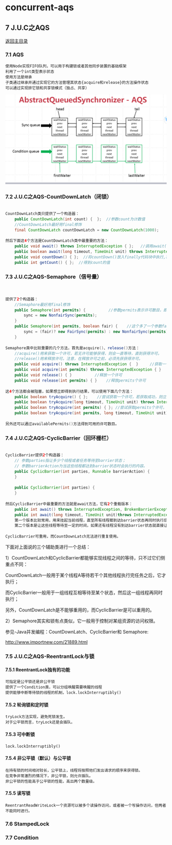 # concurrent-aqs

## 7 J.U.C之AQS
[返回主目录](../README.md)

### 7.1 AQS
    使用Node实现FIFO队列，可以用于构建锁或者其他同步装置的基础框架
    利用了一个int类型表示状态
    使用方法是继承
    子类通过继承并通过实现它的方法管理其状态{acquire和release}的方法操作状态
    可以通过实现排它锁和共享锁模式（独占、共享）

![](src/main/resources/static/11.jpg)

### 7.2 J.U.C之AQS-CountDownLatch（闭锁）
```java

CountDownLatch类只提供了一个构造器：
    public CountDownLatch(int count) {  };  //参数count为计数值
    //CountDownLatch最好用final修饰
    final CountDownLatch countDownLatch = new CountDownLatch(1000);
    
然后下面这4个方法是CountDownLatch类中最重要的方法：
    public void await() throws InterruptedException { };   //调用await()方法的线程会被挂起，它会等待直到count值为0才继续执行
    public boolean await(long timeout, TimeUnit unit) throws InterruptedException { };  //和await()类似，只不过等待一定的时间后count值还没变为0的话就会继续执行
    public void countDown() { };  //将countDown()放入finally代码块中执行,将count值减1
    public int getCount() { };  //得到count的值
```

### 7.3 J.U.C之AQS-Semaphore（信号量）
```java

    
提供了2个构造器：
    //Semaphore最好用final修饰
    public Semaphore(int permits) {          //参数permits表示许可数目，即同时可以允许多少线程进行访问
        sync = new NonfairSync(permits);
    }
    public Semaphore(int permits, boolean fair) {    //这个多了一个参数fair表示是否是公平的，即等待时间越久的越先获取许可
        sync = (fair)? new FairSync(permits) : new NonfairSync(permits);
    }

Semaphore类中比较重要的几个方法，首先是acquire()、release()方法：
    //acquire()用来获取一个许可，若无许可能够获得，则会一直等待，直到获得许可。
    //release()用来释放许可。注意，在释放许可之前，必须先获获得许可。
    public void acquire() throws InterruptedException {  }     //获取一个许可
    public void acquire(int permits) throws InterruptedException { }    //获取permits个许可
    public void release() { }          //释放一个许可
    public void release(int permits) { }    //释放permits个许可
    
这4个方法都会被阻塞，如果想立即得到执行结果，可以使用下面几个方法：
    public boolean tryAcquire() { };    //尝试获取一个许可，若获取成功，则立即返回true，若获取失败，则立即返回false
    public boolean tryAcquire(long timeout, TimeUnit unit) throws InterruptedException { };  //尝试获取一个许可，若在指定的时间内获取成功，则立即返回true，否则则立即返回false
    public boolean tryAcquire(int permits) { }; //尝试获取permits个许可，若获取成功，则立即返回true，若获取失败，则立即返回false
    public boolean tryAcquire(int permits, long timeout, TimeUnit unit) throws InterruptedException { }; //尝试获取permits个许可，若在指定的时间内获取成功，则立即返回true，否则则立即返回false

另外还可以通过availablePermits()方法得到可用的许可数目。

```
### 7.4 J.U.C之AQS-CyclicBarrier（回环栅栏）
```java
    
CyclicBarrier提供2个构造器：
    // 参数parties指让多少个线程或者任务等待至barrier状态；
    // 参数barrierAction为当这些线程都达到barrier状态时会执行的内容。
    public CyclicBarrier(int parties, Runnable barrierAction) {
    }
     
    public CyclicBarrier(int parties) {
    }

然后CyclicBarrier中最重要的方法就是await方法，它有2个重载版本：
    public int await() throws InterruptedException, BrokenBarrierException { };
    public int await(long timeout, TimeUnit unit)throws InterruptedException,BrokenBarrierException,TimeoutException { };
    第一个版本比较常用，用来挂起当前线程，直至所有线程都到达barrier状态再同时执行后续任务；
    第二个版本是让这些线程等待至一定的时间，如果还有线程没有到达barrier状态就直接让到达barrier的线程执行后续任务。

CyclicBarrier可重用，而CountDownLatch无法进行重复使用。
```

下面对上面说的三个辅助类进行一个总结：

1）CountDownLatch和CyclicBarrier都能够实现线程之间的等待，只不过它们侧重点不同：

CountDownLatch一般用于某个线程A等待若干个其他线程执行完任务之后，它才执行；

而CyclicBarrier一般用于一组线程互相等待至某个状态，然后这一组线程再同时执行；

另外，CountDownLatch是不能够重用的，而CyclicBarrier是可以重用的。

2）Semaphore其实和锁有点类似，它一般用于控制对某组资源的访问权限。

参见-Java并发编程：CountDownLatch、CyclicBarrier和 Semaphore:

http://www.importnew.com/21889.html

### 7.5 J.U.C之AQS-ReentrantLock与锁

#### 7.5.1 ReentrantLock独有的功能
    可指定是公平锁还是非公平锁
    提供了一个Condition类，可以分组唤醒需要唤醒的线程
    提供能够中断等待锁的线程的机制，lock.lockInterruptibly()

#### 7.5.2 轮询锁和定时锁
    tryLock方法实现，避免死锁发生。
    对于公平锁而言，tryLock还是会插队。
#### 7.5.3 可中断锁
    lock.lockInterruptibly()
#### 7.5.4 非公平锁（默认）与公平锁
    在持有锁的时间相对较长，公平锁上，线程将按照他们发出请求的顺序来获得锁。
    在竞争非常激烈的情况下，非公平锁，则允许插队。
    非公平锁的性能高于公平锁的性能，高出两个数量级。
#### 7.5.5 读写锁
    ReentrantReadWriteLock一个资源可以被多个读操作访问，或者被一个写操作访问，但两者不能同时进行。
### 7.6 StampedLock
### 7.7 Condition  